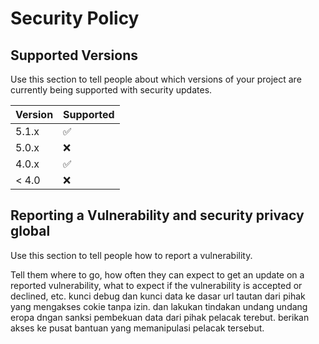 # Security Policy

## Supported Versions

Use this section to tell people about which versions of your project are
currently being supported with security updates.

| Version | Supported          |
| ------- | ------------------ |
| 5.1.x   | :white_check_mark: |
| 5.0.x   | :x:                |
| 4.0.x   | :white_check_mark: |
| < 4.0   | :x:                |

## Reporting a Vulnerability and security privacy global

Use this section to tell people how to report a vulnerability.

Tell them where to go, how often they can expect to get an update on a
reported vulnerability, what to expect if the vulnerability is accepted or
declined, etc.
kunci debug dan kunci data ke dasar url tautan dari pihak yang mengakses cokie tanpa 
izin.   dan lakukan tindakan undang undang eropa dngan sanksi pembekuan data dari pihak
pelacak terebut.  berikan akses ke pusat bantuan yang memanipulasi pelacak tersebut.
